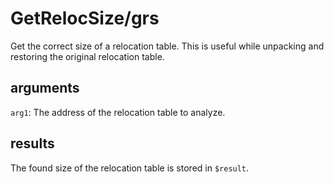 # GetRelocSize/grs

Get the correct size of a relocation table. This is useful while unpacking and restoring the original relocation table.

## arguments

`arg1`: The address of the relocation table to analyze.

## results

The found size of the relocation table is stored in `$result`.